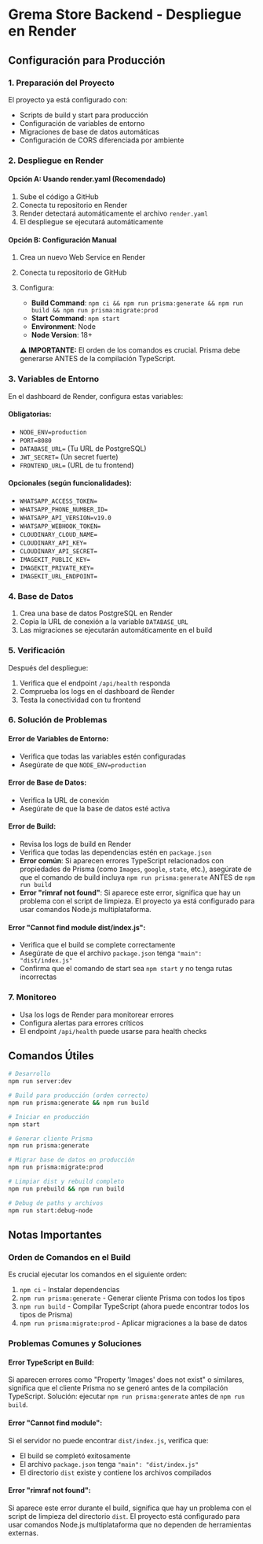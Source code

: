 # Grema Store Backend - Despliegue en Render

## Configuración para Producción

### 1. Preparación del Proyecto

El proyecto ya está configurado con:
- Scripts de build y start para producción
- Configuración de variables de entorno
- Migraciones de base de datos automáticas
- Configuración de CORS diferenciada por ambiente

### 2. Despliegue en Render

#### Opción A: Usando render.yaml (Recomendado)
1. Sube el código a GitHub
2. Conecta tu repositorio en Render
3. Render detectará automáticamente el archivo `render.yaml`
4. El despliegue se ejecutará automáticamente

#### Opción B: Configuración Manual
1. Crea un nuevo Web Service en Render
2. Conecta tu repositorio de GitHub
3. Configura:
   - **Build Command**: `npm ci && npm run prisma:generate && npm run build && npm run prisma:migrate:prod`
   - **Start Command**: `npm start`
   - **Environment**: Node
   - **Node Version**: 18+

   **⚠️ IMPORTANTE:** El orden de los comandos es crucial. Prisma debe generarse ANTES de la compilación TypeScript.

### 3. Variables de Entorno

En el dashboard de Render, configura estas variables:

#### Obligatorias:
- `NODE_ENV=production`
- `PORT=8080`
- `DATABASE_URL=` (Tu URL de PostgreSQL)
- `JWT_SECRET=` (Un secret fuerte)
- `FRONTEND_URL=` (URL de tu frontend)

#### Opcionales (según funcionalidades):
- `WHATSAPP_ACCESS_TOKEN=`
- `WHATSAPP_PHONE_NUMBER_ID=`
- `WHATSAPP_API_VERSION=v19.0`
- `WHATSAPP_WEBHOOK_TOKEN=`
- `CLOUDINARY_CLOUD_NAME=`
- `CLOUDINARY_API_KEY=`
- `CLOUDINARY_API_SECRET=`
- `IMAGEKIT_PUBLIC_KEY=`
- `IMAGEKIT_PRIVATE_KEY=`
- `IMAGEKIT_URL_ENDPOINT=`

### 4. Base de Datos

1. Crea una base de datos PostgreSQL en Render
2. Copia la URL de conexión a la variable `DATABASE_URL`
3. Las migraciones se ejecutarán automáticamente en el build

### 5. Verificación

Después del despliegue:
1. Verifica que el endpoint `/api/health` responda
2. Comprueba los logs en el dashboard de Render
3. Testa la conectividad con tu frontend

### 6. Solución de Problemas

#### Error de Variables de Entorno:
- Verifica que todas las variables estén configuradas
- Asegúrate de que `NODE_ENV=production`

#### Error de Base de Datos:
- Verifica la URL de conexión
- Asegúrate de que la base de datos esté activa

#### Error de Build:
- Revisa los logs de build en Render
- Verifica que todas las dependencias estén en `package.json`
- **Error común**: Si aparecen errores TypeScript relacionados con propiedades de Prisma (como `Images`, `google`, `state`, etc.), asegúrate de que el comando de build incluya `npm run prisma:generate` ANTES de `npm run build`
- **Error "rimraf not found"**: Si aparece este error, significa que hay un problema con el script de limpieza. El proyecto ya está configurado para usar comandos Node.js multiplataforma.

#### Error "Cannot find module dist/index.js":
- Verifica que el build se complete correctamente
- Asegúrate de que el archivo `package.json` tenga `"main": "dist/index.js"`
- Confirma que el comando de start sea `npm start` y no tenga rutas incorrectas

### 7. Monitoreo

- Usa los logs de Render para monitorear errores
- Configura alertas para errores críticos
- El endpoint `/api/health` puede usarse para health checks

## Comandos Útiles

```bash
# Desarrollo
npm run server:dev

# Build para producción (orden correcto)
npm run prisma:generate && npm run build

# Iniciar en producción
npm start

# Generar cliente Prisma
npm run prisma:generate

# Migrar base de datos en producción
npm run prisma:migrate:prod

# Limpiar dist y rebuild completo
npm run prebuild && npm run build

# Debug de paths y archivos
npm run start:debug-node
```

## Notas Importantes

### Orden de Comandos en el Build
Es crucial ejecutar los comandos en el siguiente orden:
1. `npm ci` - Instalar dependencias
2. `npm run prisma:generate` - Generar cliente Prisma con todos los tipos
3. `npm run build` - Compilar TypeScript (ahora puede encontrar todos los tipos de Prisma)
4. `npm run prisma:migrate:prod` - Aplicar migraciones a la base de datos

### Problemas Comunes y Soluciones

#### Error TypeScript en Build:
Si aparecen errores como "Property 'Images' does not exist" o similares, significa que el cliente Prisma no se generó antes de la compilación TypeScript. Solución: ejecutar `npm run prisma:generate` antes de `npm run build`.

#### Error "Cannot find module":
Si el servidor no puede encontrar `dist/index.js`, verifica que:
- El build se completó exitosamente
- El archivo `package.json` tenga `"main": "dist/index.js"`
- El directorio `dist` existe y contiene los archivos compilados

#### Error "rimraf not found":
Si aparece este error durante el build, significa que hay un problema con el script de limpieza del directorio `dist`. El proyecto está configurado para usar comandos Node.js multiplataforma que no dependen de herramientas externas.
